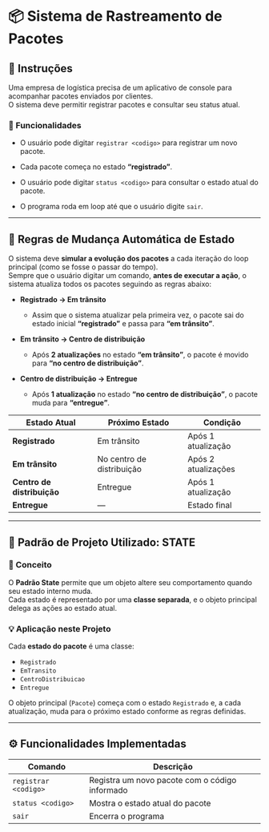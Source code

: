 # 📦 Sistema de Rastreamento de Pacotes

## 🧾 Instruções

Uma empresa de logística precisa de um aplicativo de console para acompanhar pacotes enviados por clientes.  
O sistema deve permitir registrar pacotes e consultar seu status atual.

### 🧩 Funcionalidades

- O usuário pode digitar `registrar <codigo>` para registrar um novo pacote.
- Cada pacote começa no estado **“registrado”**.

- O usuário pode digitar `status <codigo>` para consultar o estado atual do pacote.

- O programa roda em loop até que o usuário digite `sair`.

---

## 🔄 Regras de Mudança Automática de Estado

O sistema deve **simular a evolução dos pacotes** a cada iteração do loop principal (como se fosse o passar do tempo).  
Sempre que o usuário digitar um comando, **antes de executar a ação**, o sistema atualiza todos os pacotes seguindo as regras abaixo:

- **Registrado → Em trânsito**

  - Assim que o sistema atualizar pela primeira vez, o pacote sai do estado inicial **“registrado”** e passa para **“em trânsito”**.

- **Em trânsito → Centro de distribuição**

  - Após **2 atualizações** no estado **“em trânsito”**, o pacote é movido para **“no centro de distribuição”**.

- **Centro de distribuição → Entregue**
  - Após **1 atualização** no estado **“no centro de distribuição”**, o pacote muda para **“entregue”**.

| Estado Atual               | Próximo Estado            | Condição            |
| -------------------------- | ------------------------- | ------------------- |
| **Registrado**             | Em trânsito               | Após 1 atualização  |
| **Em trânsito**            | No centro de distribuição | Após 2 atualizações |
| **Centro de distribuição** | Entregue                  | Após 1 atualização  |
| **Entregue**               | —                         | Estado final        |

---

## 🧠 Padrão de Projeto Utilizado: STATE

### 📘 Conceito

O **Padrão State** permite que um objeto altere seu comportamento quando seu estado interno muda.  
Cada estado é representado por uma **classe separada**, e o objeto principal delega as ações ao estado atual.

### 💡 Aplicação neste Projeto

Cada **estado do pacote** é uma classe:

- `Registrado`
- `EmTransito`
- `CentroDistribuicao`
- `Entregue`

O objeto principal (`Pacote`) começa com o estado `Registrado` e, a cada atualização, muda para o próximo estado conforme as regras definidas.

---

## ⚙️ Funcionalidades Implementadas

| Comando              | Descrição                                      |
| -------------------- | ---------------------------------------------- |
| `registrar <codigo>` | Registra um novo pacote com o código informado |
| `status <codigo>`    | Mostra o estado atual do pacote                |
| `sair`               | Encerra o programa                             |
